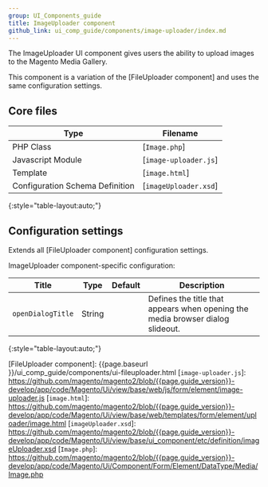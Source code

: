 ```yaml
---
group: UI_Components_guide
title: ImageUploader component
github_link: ui_comp_guide/components/image-uploader/index.md
---
```


The ImageUploader UI component gives users the ability to upload images to the Magento Media Gallery.

This component is a variation of the [FileUploader component] and uses the same configuration settings.

## Core files

| Type                            | Filename              |
| ------------------------------- | --------------------- |
| PHP Class                       | [`Image.php`]         |
| Javascript Module               | [`image-uploader.js`] |
| Template                        | [`image.html`]        |
| Configuration Schema Definition | [`imageUploader.xsd`] |
{:style="table-layout:auto;"}

## Configuration settings

Extends all [FileUploader component] configuration settings.

ImageUploader component-specific configuration:

| Title             | Type   | Default | Description                                                                    |
| ----------------- | ------ | ------- | ------------------------------------------------------------------------------ |
| `openDialogTitle` | String |         | Defines the title that appears when opening the media browser dialog slideout. |
{:style="table-layout:auto;"}

[FileUploader component]: {{page.baseurl }}/ui_comp_guide/components/ui-fileuploader.html
[`image-uploader.js`]: https://github.com/magento/magento2/blob/{{page.guide_version}}-develop/app/code/Magento/Ui/view/base/web/js/form/element/image-uploader.js
[`image.html`]: https://github.com/magento/magento2/blob/{{page.guide_version}}-develop/app/code/Magento/Ui/view/base/web/templates/form/element/uploader/image.html
[`imageUploader.xsd`]: https://github.com/magento/magento2/blob/{{page.guide_version}}-develop/app/code/Magento/Ui/view/base/ui_component/etc/definition/imageUploader.xsd
[`Image.php`]: https://github.com/magento/magento2/blob/{{page.guide_version}}-develop/app/code/Magento/Ui/Component/Form/Element/DataType/Media/Image.php